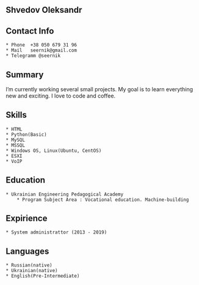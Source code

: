## Shvedov Oleksandr

## Contact Info
    * Phone  +38 050 679 31 96
    * Mail   seernik@gmail.com     
    * Telegramm @seernik

## Summary
I’m currently working several small projects. My goal is to learn everything new and exciting. I love to code and coffee.

## Skills
    * HTML
    * Python(Basic)
    * MySQL
    * MSSQL
    * Windows OS, Linux(Ubuntu, CentOS)
    * ESXI
    * VoIP

## Education
    * Ukrainian Engineering Pedagogical Academy
        * Program Subject Area : Vocational education. Machine-building

## Expirience
    * System administrattor (2013 - 2019)

## Languages
    * Russian(native)
    * Ukrainian(native)
    * English(Pre-Intermediate)
